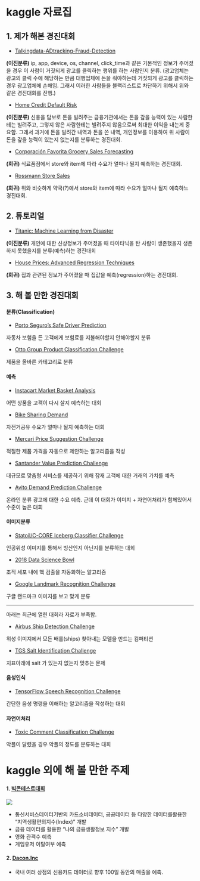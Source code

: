 # kaggle 자료집

## 1. 제가 해본 경진대회
- [Talkingdata-ADtracking-Fraud-Detection](https://www.kaggle.com/c/talkingdata-adtracking-fraud-detection) 

**(이진분류)** ip, app, device, os, channel, click_time과 같은 기본적인 정보가 주어졌을 경우 이 사람이 거짓되게 광고를 클릭하는 행위를 하는 사람인지 분류. (광고업체는 광고의 클릭 수에 해당하는 만큼 대행업체에 돈을 줘야하는데 거짓되게 광고를 클릭하는 경우 광고업체에 손해임. 그래서 이러한 사람들을 블랙리스트로 차단하기 위해서 위와 같은 경진대회를 진행.)


- [Home Credit Default Risk](https://www.kaggle.com/c/home-credit-default-risk) 

**(이진분류)** 신용을 담보로 돈을 빌려주는 금융기관에서는 돈을 갚을 능력이 있는 사람한테는 빌려주고, 그렇지 않은 사람한테는 빌려주지 않음으로써 최대한 이익을 내는게 중요함. 그래서 과거에 돈을 빌려간 내역과 돈을 쓴 내역, 개인정보를 이용하여 위 사람이 돈을 갚을 능력이 있는지 없는지를 분류하는 경진대회. 

- [Corporación Favorita Grocery Sales Forecasting](https://www.kaggle.com/c/favorita-grocery-sales-forecasting)

**(회귀)** 식료품점에서 store와 item에 따라 수요가 얼마나 될지 예측하는 경진대회.

-  [Rossmann Store Sales](https://www.kaggle.com/c/rossmann-store-sales)

**(회귀)** 위와 비슷하게 약국(?)에서 store와 item에 따라 수요가 얼마나 될지 예측하느 경진대회.

## 2. 튜토리얼
- [Titanic: Machine Learning from Disaster](https://www.kaggle.com/c/titanic) 

**(이진분류)** 개인에 대한 신상정보가 주어졌을 때 타이타닉을 탄 사람이 생존했을지 생존하지 못했을지를 분류(예측)하는 경진대회

- [House Prices: Advanced Regression Techniques](https://www.kaggle.com/c/house-prices-advanced-regression-techniques) 

**(회귀)** 집과 관련된 정보가 주어졌을 때 집값을 예측(regression)하는 경진대회.

## 3. 해 볼 만한 경진대회


#### 분류(Classification)

- [Porto Seguro’s Safe Driver Prediction](https://www.kaggle.com/c/porto-seguro-safe-driver-prediction)

자동차 보험을 든 고객에게 보험료를 지불해야할지 안해야할지 분류

- [Otto Group Product Classification Challenge](https://www.kaggle.com/c/otto-group-product-classification-challenge)

제품을 올바른 카테고리로 분류


#### 예측

- [Instacart Market Basket Analysis](https://www.kaggle.com/c/instacart-market-basket-analysis)

어떤 상품을 고객이 다시 살지 예측하는 대회

- [Bike Sharing Demand](https://www.kaggle.com/c/bike-sharing-demand)

자전거공유 수요가 얼마나 될지 예측하는 대회

- [Mercari Price Suggestion Challenge](https://www.kaggle.com/c/mercari-price-suggestion-challenge)

적절한 제품 가격을 자동으로 제안하는 알고리즘을 작성

- [Santander Value Prediction Challenge](https://www.kaggle.com/c/santander-value-prediction-challenge) 

대규모로 맞춤형 서비스를 제공하기 위해 잠재 고객에 대한 거래의 가치를 예측

- [Avito Demand Prediction Challenge](https://www.kaggle.com/c/avito-demand-prediction)

온라인 분류 광고에 대한 수요 예측. 근데 이 대회가 이미지 + 자연어처리가 함께있어서 수준이 높은 대회

#### 이미지분류

- [Statoil/C-CORE Iceberg Classifier Challenge](https://www.kaggle.com/c/statoil-iceberg-classifier-challenge)

인공위성 이미지를 통해서 빙산인지 아닌지를 분류하는 대회

- [2018 Data Science Bowl](https://www.kaggle.com/c/data-science-bowl-2018)

조직 세포 내에 핵 검출을 자동화하는 알고리즘

- [Google Landmark Recognition Challenge](https://www.kaggle.com/c/landmark-recognition-challenge)

구글 랜드마크 이미지를 보고 맞게 분류

---
아래는 최근에 열린 대회라 자료가 부족함.

- [Airbus Ship Detection Challenge](https://www.kaggle.com/c/airbus-ship-detection)

위성 이미지에서 모든 배를(ships) 찾아내는 모델을 만드는 컴퍼티션

- [TGS Salt Identification Challenge](https://www.kaggle.com/c/tgs-salt-identification-challenge)

지표아래에 salt 가 있는지 없는지 맞추는 문제

#### 음성인식

- [TensorFlow Speech Recognition Challenge](https://www.kaggle.com/c/tensorflow-speech-recognition-challenge)

간단한 음성 명령을 이해하는 알고리즘을 작성하는 대회

#### 자연어처리

- [Toxic Comment Classification Challenge](https://www.kaggle.com/c/jigsaw-toxic-comment-classification-challenge)

악플이 달렸을 경우 악플의 정도를 분류하는 대회


# kaggle 외에 해 볼 만한 주제

#### 1. [빅콘테스트대회](http://www.bigcontest.or.kr/)
![](https://github.com/choco9966/Alzheimer-Lab/blob/master/%EC%8B%A4%ED%97%98%EA%B2%B0%EA%B3%BC/%EA%B9%80%ED%98%84%EC%9A%B0_%EC%8B%A4%ED%97%98%EA%B2%B0%EA%B3%BC/%EA%B3%B5%EB%B6%80%ED%95%B4%EB%B3%BC%EB%A7%8C%ED%95%9C%20%EC%A3%BC%EC%A0%9C/image/bigcontest.PNG)

- 통신서비스데이터기반의 카드소비데이터, 공공데이터 등 다양한 데이터를활용한 “지역생활편의지수(Index)” 개발
- 금융 데이터를 활용한 “나의 금융생활정보 지수” 개발
- 영화 관객수 예측
- 게임유저 이탈여부 예측

#### 2. [Dacon.lnc](https://www.facebook.com/datacompetetion/?hc_ref=ARRArHK_yB-Fwm6_v1hjiCE0G82auKJ93MfkLuk9e02y3zdpHXunG84mHBEswCjPwyo&fref=nf)

- 국내 여러 상점의 신용카드 데이터로 향후 100일 동안의 매출을 예측.
